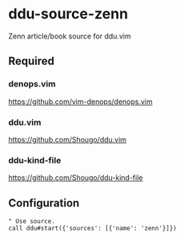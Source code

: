 # ddu-source-zenn

Zenn article/book source for ddu.vim

## Required

### denops.vim

https://github.com/vim-denops/denops.vim

### ddu.vim

https://github.com/Shougo/ddu.vim

### ddu-kind-file

https://github.com/Shougo/ddu-kind-file

## Configuration

```vim
" Use source.
call ddu#start({'sources': [{'name': 'zenn'}]})
